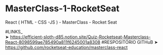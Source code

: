 # MasterClass-1-RocketSeat
React ( HTML - CSS -JS ) - MasterClass - Rocket Seat 

#LINKS_ <br>
 ➤ https://efficient-sloth-d85.notion.site/Quiz-Rocketseat-Masterclass-React-8098599ae785490a811f6245001a8308
#RESPOSITÓRIO GITHuB
 ➤ https://github.com/rocketseat-education/masterclass-react
 
